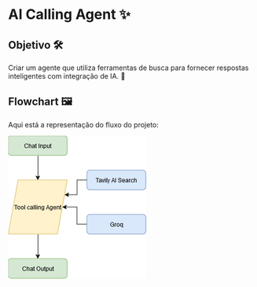 # AI Calling Agent ✨

## Objetivo 🛠️
Criar um agente que utiliza ferramentas de busca para fornecer respostas inteligentes com integração de IA. 🚀

## Flowchart 🖼️
Aqui está a representação do fluxo do projeto:

![Flowchart](search_ai_tool.drawio.png)

